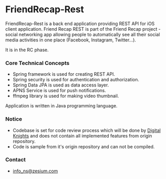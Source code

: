 ﻿# FriendRecap-Rest #

FriendRecap-Rest is a back end application providing REST API for iOS client application. Friend Recap REST is part of the Friend Recap project - social networking app allowing people to automatically see all their social media activities in one place (Facebook, Instagram, Twitter…).

It is in the RC phase.

### Core Technical Concepts ###

* Spring framework is used for creating REST API.
* Spring security is used for authentication and authorization.
* Spring Data JPA is used as data access layer.
* APNS Service is used for push notifications.
* ffmpeg library is used for making video thumbnail.

Application is written in Java programming language.

### Notice ###

* Codebase is set for code review process which will be done by [Digital Knights](http://digitalknights.co/) and does not contain all implemented features from origin repository.
* Code is sample from it's origin repository and can not be compiled.

### Contact ###

* info_ns@zesium.com